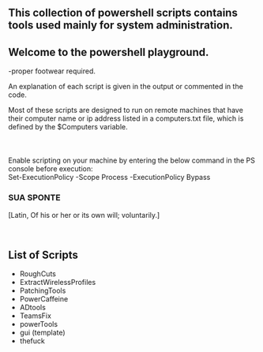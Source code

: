 ## This collection of powershell scripts contains tools used mainly for system administration. 
## Welcome to the powershell playground.

-proper footwear required.

An explanation of each script is given in the output or commented in the code.

Most of these scripts are designed to run on remote machines that have their computer name or ip address listed in a computers.txt file, which is defined by the $Computers variable. <br/>
<br/>
<br/>
<br/>
Enable scripting on your machine by entering the below command in the PS console before execution: <br/> 
Set-ExecutionPolicy -Scope Process -ExecutionPolicy Bypass
<br/>

### SUA SPONTE

[Latin, Of his or her or its own will; voluntarily.]

<br/>

## List of Scripts

- RoughCuts
- ExtractWirelessProfiles
- PatchingTools
- PowerCaffeine
- ADtools
- TeamsFix
- powerTools
- gui (template)
- thefuck
